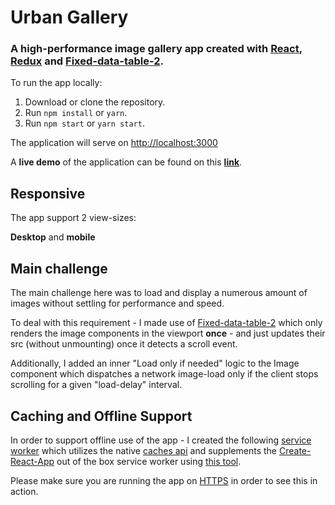 # Urban Gallery
### A high-performance image gallery app created with [React](https://github.com/facebookincubator/create-react-app), [Redux](https://redux.js.org/) and [Fixed-data-table-2](https://github.com/schrodinger/fixed-data-table-2).

To run the app locally:

1. Download or clone the repository.
2. Run `npm install` or `yarn`.
3. Run `npm start` or `yarn start`. 

The application will serve on  [http://localhost:3000](http://localhost:3000)

A **live demo** of the application can be found on this [**link**](https://snobbish-eye.surge.sh/).

## Responsive

The app support 2 view-sizes: 

**Desktop** and **mobile**

## Main challenge

The main challenge here was to load and display a numerous amount of images without settling for performance and speed.

To deal with this requirement - I made use of [Fixed-data-table-2](https://github.com/schrodinger/fixed-data-table-2) which only renders the image components in the viewport **once** - and just updates their src (without unmounting) once it detects a scroll event.

Additionally, I added an inner "Load only if needed" logic to the Image component which dispatches a network image-load only if the client stops scrolling for a given "load-delay" interval.

## Caching and Offline Support ##

In order to support offline use of the app - I created the following [service worker](https://github.com/itaydafna/urban-gallery/blob/master/src/services/fetch-cached-requests-service-worker.js) which utilizes the native [caches api](https://developer.mozilla.org/en-US/docs/Web/API/CacheStorage) and supplements the [Create-React-App](https://github.com/facebookincubator/create-react-app) out of the box service worker using [this tool](https://github.com/bbhlondon/cra-append-sw).

 Please make sure you are running the app on [HTTPS](https://snobbish-eye.surge.sh/) in order to see this in action.


